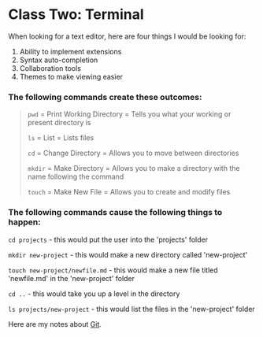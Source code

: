 # Class Two: Terminal

When looking for a text editor, here are four things I would be looking for:

1. Ability to implement extensions
2. Syntax auto-completion
3. Collaboration tools
4. Themes to make viewing easier

### The following commands create these outcomes:

> `pwd` = Print Working Directory = Tells you what your working or present directory is
> 
> `ls` = List = Lists files
> 
> `cd` = Change Directory = Allows you to move between directories
> 
> `mkdir` = Make Directory = Allows you to make a directory with the name following the command
> 
> `touch` = Make New File = Allows you to create and modify files

### The following commands cause the following things to happen:

`cd projects` - this would put the user into the 'projects' folder

`mkdir new-project` - this would make a new directory called 'new-project'

`touch new-project/newfile.md` - this would make a new file titled 'newfile.md' in the 'new-project' folder

`cd ..` - this would take you up a level in the directory

`ls projects/new-project` - this would list the files in the 'new-project' folder

Here are my notes about [Git](https://cordeliasnape.github.io/reading-notes/class-03).